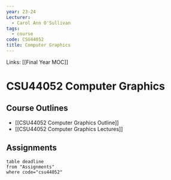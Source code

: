 ```yaml
---
year: 23-24
Lecturer:
  - Carol Ann O'Sullivan
tags:
  - course
code: CSU44052
title: Computer Graphics
---
```

Links: [[Final Year MOC]]
# CSU44052 Computer Graphics

## Course Outlines
- [[CSU44052 Computer Graphics Outline]]
- [[CSU44052 Computer Graphics Lectures]]

## Assignments
```dataview
table deadline
from "Assignments"
where code="csu44052"
```
